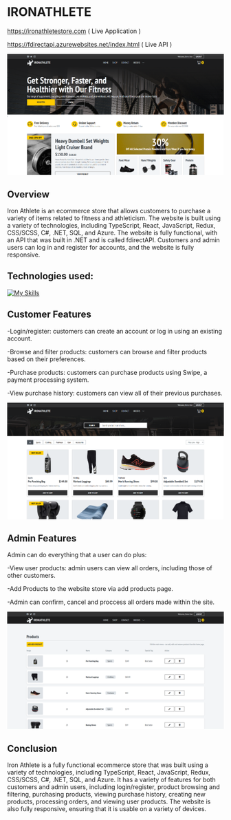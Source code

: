 # IRONATHLETE

https://ironathletestore.com ( Live Application  )

https://fdirectapi.azurewebsites.net/index.html ( Live API ) 

![Home Page Image](/frontend/Github_Images/home.PNG)

## Overview
Iron Athlete is an ecommerce store that allows customers to purchase a variety of items related to fitness and athleticism. The website is built using a variety of technologies, including TypeScript, React, JavaScript, Redux, CSS/SCSS, C#, .NET, SQL, and Azure. The website is fully functional, with an API that was built in .NET and is called fdirectAPI. Customers and admin users can log in and register for accounts, and the website is fully responsive.

## Technologies used: 

[![My Skills](https://skillicons.dev/icons?i=js,html,css,azure,cs,mysql,react,ts)](https://skillicons.dev)

## Customer Features
  -Login/register: customers can create an account or log in using an existing account.

  -Browse and filter products: customers can browse and filter products based on their preferences.

  -Purchase products: customers can purchase products using Swipe, a payment processing system.

  -View purchase history: customers can view all of their previous purchases.

![Home Page Image](/frontend/Github_Images/shop.PNG)

## Admin Features
Admin can do everything that a user can do plus: 

-View user products: admin users can view all orders, including those of other customers.

-Add Products to the website store via add products page. 

-Admin can confirm, cancel and proccess all orders made within the site. 

![Home Page Image](/frontend/Github_Images/allProducts.PNG)

## Conclusion
Iron Athlete is a fully functional ecommerce store that was built using a variety of technologies, including TypeScript, React, JavaScript, Redux, CSS/SCSS, C#, .NET, SQL, and Azure. It has a variety of features for both customers and admin users, including login/register, product browsing and filtering, purchasing products, viewing purchase history, creating new products, processing orders, and viewing user products. The website is also fully responsive, ensuring that it is usable on a variety of devices.

